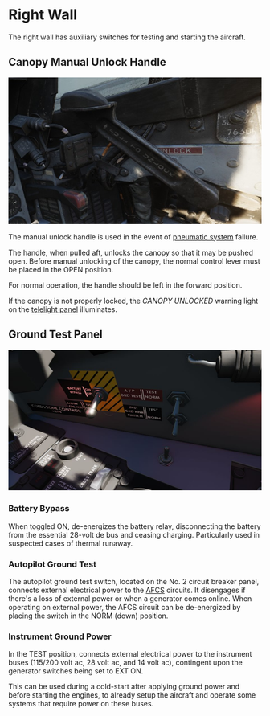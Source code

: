 # Right Wall

The right wall has auxiliary switches for testing and starting the aircraft.

## Canopy Manual Unlock Handle

![Canopy Manual Unlock Handle](../../../img/pilot_canopy_unlock_handle.jpg)

The manual unlock
handle is used in the event of [pneumatic system](../../../systems/pneumatics.md) failure.

The handle, when pulled aft, unlocks the canopy so that it may be pushed open. Before manual
unlocking of the canopy, the normal control lever must be placed in the OPEN position.

For normal operation, the handle should be left in the forward position.

If the canopy is not properly locked, the _CANOPY UNLOCKED_
warning light on
the [telelight panel](../../../systems/emergency.md#telelight-panel)
illuminates.

## Ground Test Panel

![wso_right_wall](../../../img/wso_right_wall.jpg)

### Battery Bypass

When toggled ON, de-energizes the battery relay, disconnecting the battery from
the essential 28-volt de bus and ceasing charging. Particularly used in
suspected cases of thermal runaway.

### Autopilot Ground Test

The autopilot ground test switch, located on the No. 2 circuit breaker panel, connects external
electrical power to the [AFCS](../../../systems/flight_controls_gear/flight_controls.md#auotmatic-flight-control-system-afcs)
circuits. It disengages if there's a loss of external power or when a
generator comes online. When operating on external power, the AFCS circuit can be de-energized by
placing the switch in the NORM (down) position.

### Instrument Ground Power

In the TEST position, connects external electrical power to the instrument buses
(115/200 volt ac, 28 volt ac, and 14 volt ac), contingent upon the generator
switches being set to EXT ON.

This can be used during a cold-start after applying ground power and before starting the engines,
to already setup the aircraft and operate some systems that require
power on these buses.
